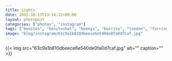 ```yaml
---
title: Lights
date: 2015-10-13T13:14:12+00:00
layout: photopost
categories: ["photos", "instagram"]
tags: ["benitos", "benitoshat", "bennys", "burrito", "london", "farringdon", "lights"]
image: "blog/instagram/63c9a1b810dbeece6e540de0fa0d7caf.jpg"
---
```


{{< img src="63c9a1b810dbeece6e540de0fa0d7caf.jpg" alt="" caption="" >}}



